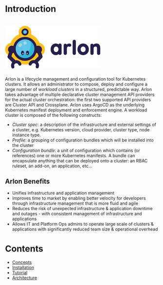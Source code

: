 
# Introduction 
# ![logo](./images/logo_arlon.svg)
Arlon is a lifecycle management and configuration tool for Kubernetes clusters.
It allows an administrator to compose, deploy and configure a large number of
*workload clusters* in a structured, predictable way.
Arlon takes advantage of multiple declarative cluster management API providers for the
actual cluster orchestration: the first two supported API providers are
Cluster API and Crossplane.
Arlon uses ArgoCD as the underlying Kubernetes manifest deployment
and enforcement engine.
A workload cluster is composed of the following constructs:
- *Cluster spec*: a description of the infrastructure and external settings of a cluster,
e.g. Kubernetes version, cloud provider, cluster type, node instance type.
- *Profile*: a grouping of configuration bundles which will be installed into the cluster
- *Configuration bundle*: a unit of configuration which contains (or references) one or
more Kubernetes manifests. A bundle can encapsulate anything that can be deployed onto a cluster:
an RBAC ruleset, an add-on, an application, etc... 

## Arlon Benefits

* Unifies infrastructure and application management
* Improves time to market by enabling better velocity for developers through infrastructure management that is more fluid and agile  
* Reduces the risk of unexpected infrastructure & application downtime and outages - with consistent management of infrastructure and applications  
* Allows IT and Platform Ops admins to operate large scale of clusters & applications with significantly reduced team size & operational overhead 

# Contents

* [Concepts](./concepts.md) 
* [Installation](./installation.md)
* [Tutorial](./tutorial.md)
* [Architecture](./architecture.md)



